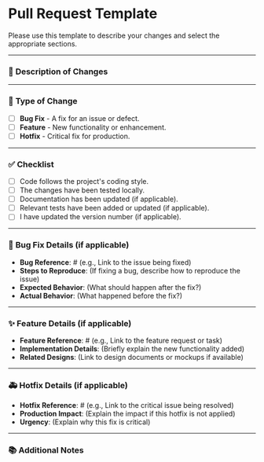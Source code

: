 # Pull Request Template

Please use this template to describe your changes and select the appropriate sections.


---

### 📝 **Description of Changes**

<!-- 
  Provide a brief overview of the changes made in this PR. 
  Mention any related issues, bugs, or feature requests.
-->

---

### 🚨 **Type of Change**

- [ ] **Bug Fix** - A fix for an issue or defect.
- [ ] **Feature** - New functionality or enhancement.
- [ ] **Hotfix** - Critical fix for production.

---

### ✅ **Checklist**

- [ ] Code follows the project's coding style.
- [ ] The changes have been tested locally.
- [ ] Documentation has been updated (if applicable).
- [ ] Relevant tests have been added or updated (if applicable).
- [ ] I have updated the version number (if applicable).

---

### 🐞 **Bug Fix Details** (if applicable)

- **Bug Reference**: # (e.g., Link to the issue being fixed)
- **Steps to Reproduce**: (If fixing a bug, describe how to reproduce the issue)
- **Expected Behavior**: (What should happen after the fix?)
- **Actual Behavior**: (What happened before the fix?)

---

### ✨ **Feature Details** (if applicable)

- **Feature Reference**: # (e.g., Link to the feature request or task)
- **Implementation Details**: (Briefly explain the new functionality added)
- **Related Designs**: (Link to design documents or mockups if available)

---

### 🚑 **Hotfix Details** (if applicable)

- **Hotfix Reference**: # (e.g., Link to the critical issue being resolved)
- **Production Impact**: (Explain the impact if this hotfix is not applied)
- **Urgency**: (Explain why this fix is critical)

---

### 📚 **Additional Notes**

<!-- Add any additional information or context here -->

